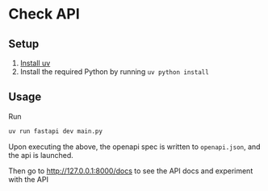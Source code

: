 # Check API

## Setup

1. [Install uv](https://docs.astral.sh/uv/getting-started/installation/)
2. Install the required Python by running `uv python install`

## Usage

Run

```bash
uv run fastapi dev main.py
```

Upon executing the above, the openapi spec is written to `openapi.json`, and the api is launched.

Then go to http://127.0.0.1:8000/docs to see the API docs and experiment with the API
